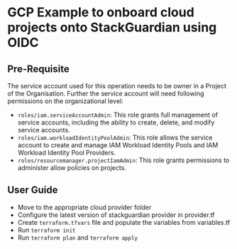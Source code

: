 # GCP Example to onboard cloud projects onto StackGuardian using OIDC

## Pre-Requisite
The service account used for this operation needs to be owner in a Project of the Organisation. Further the service account will need following permissions on the organizational level: 

- `roles/iam.serviceAccountAdmin`: This role grants full management of service accounts, including the ability to create, delete, and modify service accounts.
- `roles/iam.workloadIdentityPoolAdmin`: This role allows the service account to create and manage IAM Workload Identity Pools and IAM Workload Identity Pool Providers.
- `roles/resourcemanager.projectIamAdmin`: This role grants permissions to administer allow policies on projects.

## User Guide

- Move to the appropriate cloud provider folder
- Configure the latest version of stackguardian provider in provider.tf
- Create `terraform.tfvars` file and populate the variables from variables.tf
- Run `terraform init`
- Run `terraform plan` and `terraform apply`
